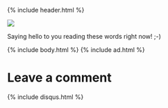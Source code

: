 {% include header.html %}

![](https://media.licdn.com/dms/image/C4D03AQG6BcwZrH-ytA/profile-displayphoto-shrink_200_200/0?e=1554336000&v=beta&t=I8tJMtcmzSqlw5dJVCMUpQ_JgR3whYC4SO_BCXKMAJs)

Saying hello to you reading these words right now! ;-)

{% include body.html %}
{% include ad.html %}

# Leave a comment

{% include disqus.html %}
